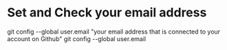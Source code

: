 # Set and Check your email address 
git config --global user.email "your email address that is connected to your account on Github"
git config --global user.email    
